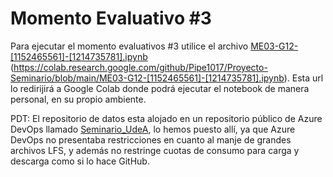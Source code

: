 # Momento Evaluativo #3

Para ejecutar el momento evaluativos #3 utilice el archivo [ME03-G12-[1152465561]-[1214735781].ipynb](https://colab.research.google.com/github/Pipe1017/Proyecto-Seminario/blob/main/ME03-G12-[1152465561]-[1214735781].ipynb) (https://colab.research.google.com/github/Pipe1017/Proyecto-Seminario/blob/main/ME03-G12-[1152465561]-[1214735781].ipynb). Esta url lo redirijirá a Google Colab donde podrá ejecutar el notebook de manera personal, en su propio ambiente.

PDT: El repositorio de datos esta alojado en un repositorio público de Azure DevOps llamado [Seminario_UdeA](https://dev.azure.com/DevOpsPractices2022/_git/Seminario_UdeA), lo hemos puesto allí, ya que Azure DevOps no presentaba restricciones en cuanto al manje de grandes archivos LFS, y además no restringe cuotas de consumo para carga y descarga como si lo hace GitHub.
